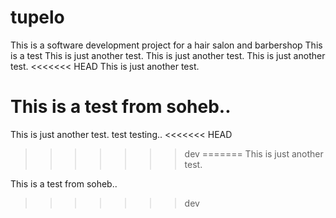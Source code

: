 # tupelo
This is a software development project for a hair salon and barbershop 
This is a test
This is just another test. 
This is just another test. 
This is just another test. 
<<<<<<< HEAD
This is just another test.

This is a test from soheb..
=======
This is just another test. 
test
testing..
<<<<<<< HEAD
>>>>>>> dev
=======
This is just another test.

This is a test from soheb..
>>>>>>> dev
